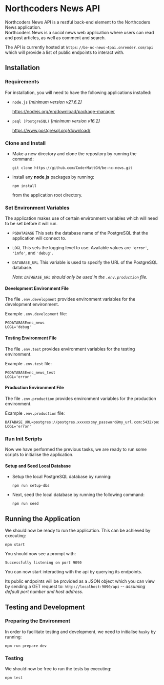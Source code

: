 # Northcoders News API

Northcoders News API is a restful back-end element to the Northcoders News application.  
Northcoders News is a social news web application where users can read and post 
articles, as well as comment and search.

The API is currently hosted at `https://be-nc-news-4pai.onrender.com/api` which
will provide a list of public endpoints to interact with.

## Installation

### Requirements

For installation, you will need to have the following applications installed:

* `node.js` <i>[minimum version v21.6.2]</i>

  https://nodejs.org/en/download/package-manager

* `psql (PostgreSQL)` <i>[minimum version v16.2]</i>

  https://www.postgresql.org/download/

### Clone and Install

* Make a new directory and clone the repository by running the command:
  
  `git clone https://github.com/CoderMattGH/be-nc-news.git`

* Install any <b>node.js</b> packages by running:
  
  `npm install`

  from the application root directory.

### Set Environment Variables

The application makes use of certain environment variables which will need to
be set before it will run.

* `PGDATABASE` This sets the database name of the PostgreSQL that the application
will connect to.

* `LOGL` This sets the logging level to use.  Available values are `'error'`, 
`'info'`, and `'debug'`.

* `DATABASE_URL` This variable is used to specify the URL of the PostgreSQL database. 
  
  <i>Note: `DATABASE_URL` should only be used in the `.env.production` file.</i>

#### Development Environment File

The file `.env.development` provides environment variables for the development environment.  

Example `.env.development` file:

```
PGDATABASE=nc_news
LOGL='debug'
```

#### Testing Environment File

The file `.env.test` provides environment variables for the testing environment.  

Example `.env.test` file:

```
PGDATABASE=nc_news_test
LOGL='error'
```

#### Production Environment File

The file `.env.production` provides environment variables for the production environment.  

Example `.env.production` file:

```
DATABASE_URL=postgres://postgres.xxxxxx:my_password@my_url.com:5432/postgres
LOGL='error'
```

### Run Init Scripts

Now we have performed the previous tasks, we are ready to run some scripts to
initialise the application.

#### Setup and Seed Local Database

* Setup the local PostgreSQL database by running:
   
  `npm run setup-dbs`

* Next, seed the local database by running the following command:

  `npm run seed`

## Running the Application

We should now be ready to run the application.  This can be achieved by executing:

 `npm start`

 You should now see a prompt with:

 ```
 Successfully listening on port 9090
 ```

 You can now start interacting with the api by querying its endpoints.

 Its public endpoints will be provided as a JSON object which you can view by sending 
a GET request to: `http://localhost:9090/api` -- <i>assuming default port number and host address.</i>

## Testing and Development

### Preparing the Environment

In order to facilitate testing and development, we need to initialise `husky` by running: 
  
  `npm run prepare-dev`

### Testing

We should now be free to run the tests by executing:
  
`npm test`
